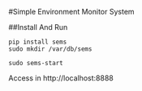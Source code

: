 #Simple Environment Monitor System

##Install And Run

    pip install sems
    sudo mkdir /var/db/sems

    sudo sems-start

Access in http://localhost:8888
